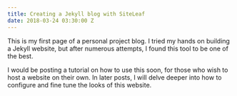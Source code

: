 ```yaml
---
title: Creating a Jekyll blog with SiteLeaf
date: 2018-03-24 03:30:00 Z
---
```


This is my first page of a personal project blog. I tried my hands on building a Jekyll website, but after numerous attempts, I found this tool to be one of the best.

I would be posting a tutorial on how to use this soon, for those who wish to host a website on their own. In later posts, I will delve deeper into how to configure and fine tune the looks of this website.